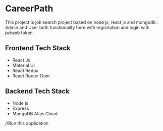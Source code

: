 # CareerPath
This project is job search project based on node js, react js and mongodb .
Admin and User both functionality here with registration and login with jwtweb token
## Frontend Tech Stack
- React Js
- Material UI
- React Redux
- React Router Dom 
## Backend Tech Stack
- Node js
- Express
- MongoDB Atlas Cloud

//Run this application 
